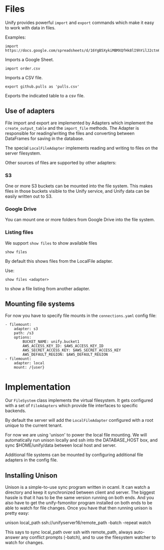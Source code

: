 # Files

Unify provides powerful `import` and `export` commands which make it easy to work with
data in files. 

Examples:

    import https://docs.google.com/spreadsheets/d/16YgB5XykiMBMXQfHk8lI9hYilJ2ctn6madVAJoKt12Q/edit

Imports a Google Sheet.

    import order.csv

Imports a CSV file.

    export github.pulls as 'pulls.csv'

Exports the indicated table to a csv file.


## Use of adapters

File import and export are implemented by Adapters which implement the `create_output_table` and
the `import_file` methods. The Adapter is responsible for reading/writing the files and converting
between DataFrames for saving in the database.

The special `LocalFileAdapter` implements reading and writing to files on the server filesystem.

Other sources of files are supported by other adapters:

### S3

One or more S3 buckets can be mounted into the file system. This makes files in those buckets visible to the
Unify service, and Unify data can be easily written out to S3.

### Google Drive

You can mount one or more folders from Google Drive into the file system.

### Listing files

We support `show files` to show available files

    show files
    
By default this shows files from the LocalFile adapter.

Use:

    show files <adapter>

to show a file listing from another adapter.

## Mounting file systems

For now you have to specify file mounts in the `connections.yaml` config file:

    - filemount:
        adapter: s3
        path: /s3
        options:
            BUCKET_NAME: unify.bucket1
            AWS_ACCESS_KEY_ID: $AWS_ACCESS_KEY_ID
            AWS_SECRET_ACCESS_KEY: $AWS_SECRET_ACCESS_KEY
            AWS_DEFAULT_REGION: $AWS_DEFAULT_REGION
    - filemount:
        adapter: local
        mount: /{user}

# Implementation

Our `FileSystem` class implements the virtual filesystem. It gets configured with a set
of `FileAdapters` which provide file interfaces to specific backends.

By default the server will add the `LocalFileAdapter` configured with a root unique
to the current tenant. 

For now we are using 'unison' to power the local file mounting. We will automatically
run unison locally and ssh into the DATABASE_HOST box, and sync $HOME/unify/data between
local host and server.

Additional file systems can be mounted by configuring additional file adapters in the
config file.

## Installing Unison

Unison is a simple-to-use sync program written in ocaml. It can watch a directory
and keep it synchronized between client and server. The biggest hassle is that it has
to be the same version running on both ends. And you also have to get the unify-fsmonitor
program installed on both ends to be able to watch for file changes. Once you have that
then running unison is pretty easy:

unison local_path ssh://unifyserver16/remote_path -batch -repeat watch

This says to sync local_path over ssh with remote_path, always auto-answer any conflict
prompts (-batch), and to use the filesystem watcher to watch for changes.

